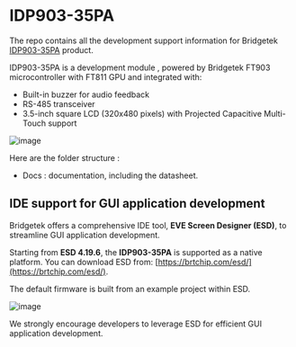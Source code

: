 #     IDP903-35PA


The repo contains all the development support information for Bridgetek [IDP903-35PA](https://brtchip.com/product/idp903-35PA/) product. 

IDP903-35PA is a development module , powered by Bridgetek FT903 microcontroller with FT811 GPU and integrated with:
*  Built-in buzzer for audio feedback
*  RS-485 transceiver
*  3.5-inch square LCD (320x480 pixels) with  Projected Capacitive Multi-Touch support


![image](https://github.com/user-attachments/assets/822d5385-7be0-481e-a394-3b97d05530ff)


Here are the folder structure :  

* Docs : documentation, including the datasheet. 


## IDE support for GUI application development  

Bridgetek offers a comprehensive IDE tool, **EVE Screen Designer (ESD)**, to streamline GUI application development.  

Starting from **ESD 4.19.6**, the **IDP903-35PA** is supported as a native platform. You can download ESD from: [https://brtchip.com/esd/](https://brtchip.com/esd/).  

The default firmware is built from an example project within ESD.  


![image](https://github.com/user-attachments/assets/3a1fa2ba-5f47-4b47-8a81-a4d7d1b56800)



We strongly encourage developers to leverage ESD for efficient GUI application development.

